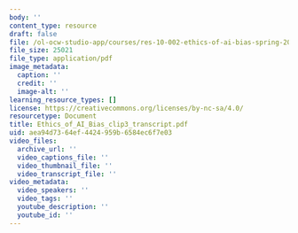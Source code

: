 ```yaml
---
body: ''
content_type: resource
draft: false
file: /ol-ocw-studio-app/courses/res-10-002-ethics-of-ai-bias-spring-2023/ethics_of_ai_bias_clip3_transcript.pdf
file_size: 25021
file_type: application/pdf
image_metadata:
  caption: ''
  credit: ''
  image-alt: ''
learning_resource_types: []
license: https://creativecommons.org/licenses/by-nc-sa/4.0/
resourcetype: Document
title: Ethics_of_AI_Bias_clip3_transcript.pdf
uid: aea94d73-64ef-4424-959b-6584ec6f7e03
video_files:
  archive_url: ''
  video_captions_file: ''
  video_thumbnail_file: ''
  video_transcript_file: ''
video_metadata:
  video_speakers: ''
  video_tags: ''
  youtube_description: ''
  youtube_id: ''
---
```

